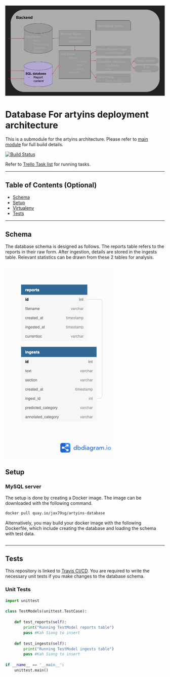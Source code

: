 [![Database](https://github.com/jax79sg/artyins-database/raw/master/images/SoftwareArchitectureDatabase.jpg)]()

# Database For artyins deployment architecture
This is a submodule for the artyins architecture. Please refer to [main module](https://github.com/jax79sg/artyins) for full build details.

[![Build Status](https://travis-ci.com/jax79sg/artyins-database.svg?branch=master)](https://travis-ci.com/jax79sg/artyins-database)

Refer to [Trello Task list](https://trello.com/c/gMsgraQm) for running tasks.

---

## Table of Contents (Optional)

- [Schema](#Schema)
- [Setup](#Setup)
- [Virtualenv](#Virtualenv)
- [Tests](#Tests)

---
## Schema
The database schema is designed as follows. The reports table refers to the reports in their raw form. After ingestion, details are stored in the ingests table. Relevant statistics can be drawn from these 2 tables for analysis.
```sql
```
[![Database](https://github.com/jax79sg/artyins-database/raw/master/images/Reports.png)]()

## Setup
### MySQL server
The setup is done by creating a Docker image. The image can be downloaded with the following command.
```bash
docker pull quay.io/jax79sg/artyins-database
```

Alternatively, you may build your docker image with the following Dockerfile, which include creating the database and loading the schema with test data.
```docker
```
---

## Tests 
This repository is linked to [Travis CI/CD](https://travis-ci.com/jax79sg/artyins-classifierservice). You are required to write the necessary unit tests if you make changes to the database schema.

### Unit Tests
```python
import unittest

class TestModels(unittest.TestCase):

    def test_reports(self):
        print("Running TestModel reports table")
        pass #Kah Siong to insert
        
    def test_ingests(self):
        print("Running TestModel ingests table")
        pass #Kah Siong to insert

if __name__ == '__main__':
    unittest.main()
```

